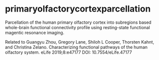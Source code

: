 # primaryolfactorycortexparcellation
Parcellation of the human primary olfactory cortex into subregions based whole-brain functional connectivity profile using resting-state functional magentic resonance imaging.


Related to Guangyu Zhou, Gregory Lane, Shiloh L Cooper, Thorsten Kahnt, and Christina Zelano. Characterizing functional pathways of the human olfactory system. eLife 2019;8:e47177 DOI: 10.7554/eLife.47177
